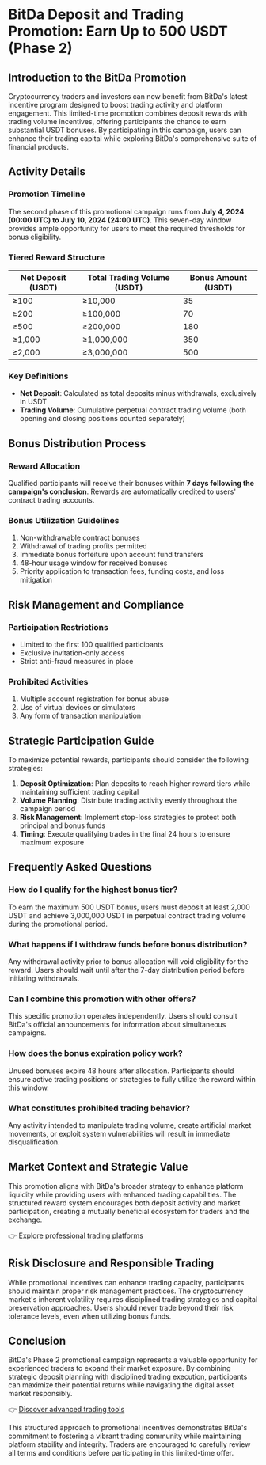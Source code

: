 # BitDa Deposit and Trading Promotion: Earn Up to 500 USDT (Phase 2)

## Introduction to the BitDa Promotion

Cryptocurrency traders and investors can now benefit from BitDa's latest incentive program designed to boost trading activity and platform engagement. This limited-time promotion combines deposit rewards with trading volume incentives, offering participants the chance to earn substantial USDT bonuses. By participating in this campaign, users can enhance their trading capital while exploring BitDa's comprehensive suite of financial products.

## Activity Details

### Promotion Timeline
The second phase of this promotional campaign runs from **July 4, 2024 (00:00 UTC) to July 10, 2024 (24:00 UTC)**. This seven-day window provides ample opportunity for users to meet the required thresholds for bonus eligibility.

### Tiered Reward Structure

| Net Deposit (USDT) | Total Trading Volume (USDT) | Bonus Amount (USDT) |
|---------------------|-----------------------------|----------------------|
| ≥100                | ≥10,000                     | 35                   |
| ≥200                | ≥100,000                    | 70                   |
| ≥500                | ≥200,000                    | 180                  |
| ≥1,000              | ≥1,000,000                  | 350                  |
| ≥2,000              | ≥3,000,000                  | 500                  |

### Key Definitions

- **Net Deposit**: Calculated as total deposits minus withdrawals, exclusively in USDT
- **Trading Volume**: Cumulative perpetual contract trading volume (both opening and closing positions counted separately)

## Bonus Distribution Process

### Reward Allocation
Qualified participants will receive their bonuses within **7 days following the campaign's conclusion**. Rewards are automatically credited to users' contract trading accounts.

### Bonus Utilization Guidelines

1. Non-withdrawable contract bonuses
2. Withdrawal of trading profits permitted
3. Immediate bonus forfeiture upon account fund transfers
4. 48-hour usage window for received bonuses
5. Priority application to transaction fees, funding costs, and loss mitigation

## Risk Management and Compliance

### Participation Restrictions
- Limited to the first 100 qualified participants
- Exclusive invitation-only access
- Strict anti-fraud measures in place

### Prohibited Activities
1. Multiple account registration for bonus abuse
2. Use of virtual devices or simulators
3. Any form of transaction manipulation

## Strategic Participation Guide

To maximize potential rewards, participants should consider the following strategies:

1. **Deposit Optimization**: Plan deposits to reach higher reward tiers while maintaining sufficient trading capital
2. **Volume Planning**: Distribute trading activity evenly throughout the campaign period
3. **Risk Management**: Implement stop-loss strategies to protect both principal and bonus funds
4. **Timing**: Execute qualifying trades in the final 24 hours to ensure maximum exposure

## Frequently Asked Questions

### How do I qualify for the highest bonus tier?
To earn the maximum 500 USDT bonus, users must deposit at least 2,000 USDT and achieve 3,000,000 USDT in perpetual contract trading volume during the promotional period.

### What happens if I withdraw funds before bonus distribution?
Any withdrawal activity prior to bonus allocation will void eligibility for the reward. Users should wait until after the 7-day distribution period before initiating withdrawals.

### Can I combine this promotion with other offers?
This specific promotion operates independently. Users should consult BitDa's official announcements for information about simultaneous campaigns.

### How does the bonus expiration policy work?
Unused bonuses expire 48 hours after allocation. Participants should ensure active trading positions or strategies to fully utilize the reward within this window.

### What constitutes prohibited trading behavior?
Any activity intended to manipulate trading volume, create artificial market movements, or exploit system vulnerabilities will result in immediate disqualification.

## Market Context and Strategic Value

This promotion aligns with BitDa's broader strategy to enhance platform liquidity while providing users with enhanced trading capabilities. The structured reward system encourages both deposit activity and market participation, creating a mutually beneficial ecosystem for traders and the exchange.

👉 [Explore professional trading platforms](https://bit.ly/okx-bonus)

## Risk Disclosure and Responsible Trading

While promotional incentives can enhance trading capacity, participants should maintain proper risk management practices. The cryptocurrency market's inherent volatility requires disciplined trading strategies and capital preservation approaches. Users should never trade beyond their risk tolerance levels, even when utilizing bonus funds.

## Conclusion

BitDa's Phase 2 promotional campaign represents a valuable opportunity for experienced traders to expand their market exposure. By combining strategic deposit planning with disciplined trading execution, participants can maximize their potential returns while navigating the digital asset market responsibly.

👉 [Discover advanced trading tools](https://bit.ly/okx-bonus)

This structured approach to promotional incentives demonstrates BitDa's commitment to fostering a vibrant trading community while maintaining platform stability and integrity. Traders are encouraged to carefully review all terms and conditions before participating in this limited-time offer.